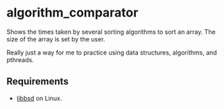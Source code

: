 # algorithm_comparator
Shows the times taken by several sorting algorithms to sort an array.
The size of the array is set by the user.

Really just a way for me to practice using data structures, algorithms, and pthreads.

## Requirements
- [libbsd](https://libbsd.freedesktop.org/wiki/) on Linux.

